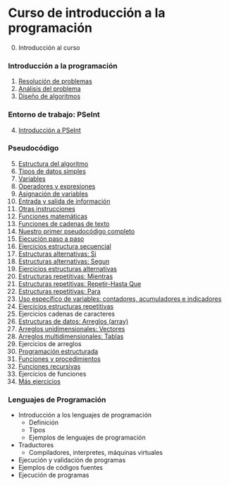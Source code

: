 # Curso de introducción a la programación

0. Introducción al curso

### Introducción a la programación

1. [Resolución de problemas](curso/u1)
2. [Análisis del problema](curso/u2)
3. [Diseño de algoritmos](curso/u3)

### Entorno de trabajo: PSeInt

4. [Introducción a PSeInt](curso/u4)

### Pseudocódigo

5. [Estructura del algoritmo](curso/u5)
6. [Tipos de datos simples](curso/u6)
7. [Variables](curso/u7)
8. [Operadores y expresiones](curso/u8)
9. [Asignación de variables](curso/u9)
10. [Entrada y salida de información](curso/u10)
11. [Otras instrucciones](curso/u11)
12. [Funciones matemáticas](curso/u12)
13. [Funciones de cadenas de texto](curso/u13)
14. [Nuestro primer pseudocódigo completo](curso/u14)
15. [Ejecución paso a paso](curso/u15)
16. [Ejercicios estructura secuencial](curso/u16)
17. [Estructuras alternativas: Si](curso/u17)
18. [Estructuras alternativas: Segun](curso/u18)
19. [Ejercicios estructuras alternativas](curso/u19)
20. [Estructuras repetitivas: Mientras](curso/u20)
21. [Estructuras repetitivas: Repetir-Hasta Que](curso/u21)
22. [Estructuras repetitivas: Para](curso/u22)
23. [Uso específico de variables: contadores, acumuladores e indicadores](curso/u23)
24. [Ejercicios estructuras repetitivas](curso/u24)
25. Ejercicios cadenas de caracteres
26. [Estructuras de datos: Arreglos (array)](curso/u26)
27. [Arreglos unidimensionales: Vectores](curso/u27)
28. [Arreglos multidimensionales: Tablas](curso/u28)
29. Ejercicios de arreglos
30. [Programación estructurada](curso/u30)
31. [Funciones y procedimientos](curso/u31)
32. [Funciones recursivas](curso/u32)
33. Ejercicios de funciones
34. [Más ejercicios](curso/u34)

### Lenguajes de Programación

* Introducción a los lenguajes de programación
	* Definición
	* Tipos
	* Ejemplos de lenguajes de programación
* Traductores
	* Compiladores, interpretes, máquinas virtuales
* Ejecución y validación de programas
* Ejemplos de códigos fuentes
* Ejecución de programas


